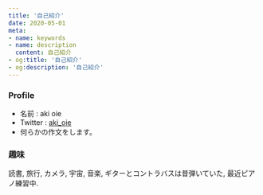 ```yaml
---
title: '自己紹介'
date: 2020-05-01
meta:
- name: keywords
- name: description
  content: 自己紹介
- og:title: '自己紹介'
- og:description: '自己紹介'
---
```


### Profile
- 名前 : aki oie
- Twitter : [aki_oie](https://twitter.com/aki_oie)
- 何らかの作文をします。

### 趣味

読書, 旅行, カメラ, 宇宙, 音楽, ギターとコントラバスは昔弾いていた, 最近ピアノ練習中.


